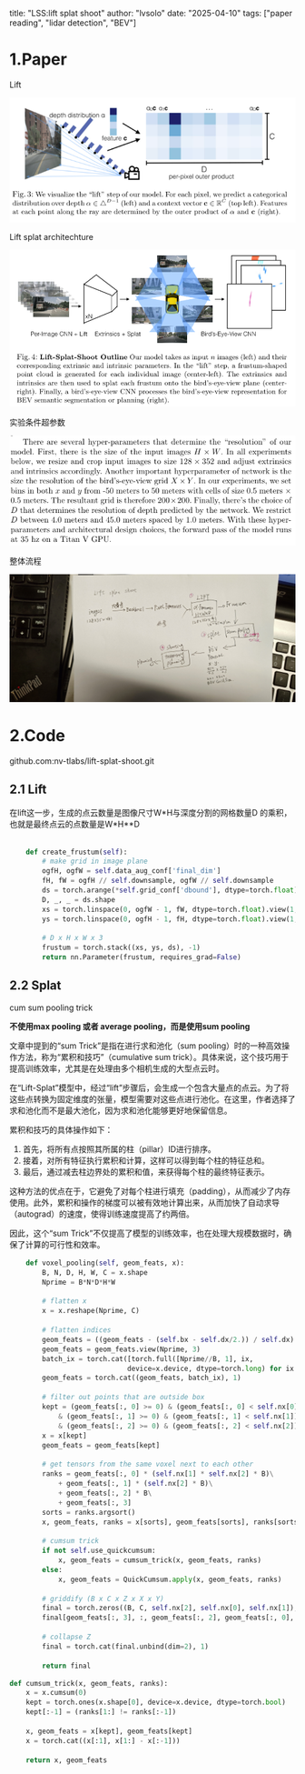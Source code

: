 title: "LSS:lift splat shoot"
author: "lvsolo"
date: "2025-04-10"
tags: ["paper reading", "lidar detection", "BEV"]

# 1.Paper

Lift

![1744337617291](image/LSS/1744337617291.png)

Lift splat architechture

![1744348362367](image/LSS/1744348362367.png)

实验条件超参数

![1744348781445](image/LSS/1744348781445.png)

整体流程

![1744361551642](image/LSS/1744361551642.jpg)

# 2.Code

github.com:nv-tlabs/lift-splat-shoot.git

## 2.1 Lift

在lift这一步，生成的点云数量是图像尺寸W\*H与深度分割的网格数量D 的乘积，也就是最终点云的点数量是W\*H\**D

```python

    def create_frustum(self):
        # make grid in image plane
        ogfH, ogfW = self.data_aug_conf['final_dim']
        fH, fW = ogfH // self.downsample, ogfW // self.downsample
        ds = torch.arange(*self.grid_conf['dbound'], dtype=torch.float).view(-1, 1, 1).expand(-1, fH, fW)
        D, _, _ = ds.shape
        xs = torch.linspace(0, ogfW - 1, fW, dtype=torch.float).view(1, 1, fW).expand(D, fH, fW)
        ys = torch.linspace(0, ogfH - 1, fH, dtype=torch.float).view(1, fH, 1).expand(D, fH, fW)

        # D x H x W x 3
        frustum = torch.stack((xs, ys, ds), -1)
        return nn.Parameter(frustum, requires_grad=False)
```

## 2.2 Splat

cum sum pooling  trick

**不使用max pooling 或者 average pooling，而是使用sum pooling**

文章中提到的“sum Trick”是指在进行求和池化（sum pooling）时的一种高效操作方法，称为“累积和技巧”（cumulative sum trick）。具体来说，这个技巧用于提高训练效率，尤其是在处理由多个相机生成的大型点云时。

在“Lift-Splat”模型中，经过“lift”步骤后，会生成一个包含大量点的点云。为了将这些点转换为固定维度的张量，模型需要对这些点进行池化。在这里，作者选择了求和池化而不是最大池化，因为求和池化能够更好地保留信息。

累积和技巧的具体操作如下：

1. 首先，将所有点按照其所属的柱（pillar）ID进行排序。
2. 接着，对所有特征执行累积和计算，这样可以得到每个柱的特征总和。
3. 最后，通过减去柱边界处的累积和值，来获得每个柱的最终特征表示。

这种方法的优点在于，它避免了对每个柱进行填充（padding），从而减少了内存使用。此外，累积和操作的梯度可以被有效地计算出来，从而加快了自动求导（autograd）的速度，使得训练速度提高了约两倍。

因此，这个“sum Trick”不仅提高了模型的训练效率，也在处理大规模数据时，确保了计算的可行性和效率。

```python
    def voxel_pooling(self, geom_feats, x):
        B, N, D, H, W, C = x.shape
        Nprime = B*N*D*H*W

        # flatten x
        x = x.reshape(Nprime, C)

        # flatten indices
        geom_feats = ((geom_feats - (self.bx - self.dx/2.)) / self.dx).long()
        geom_feats = geom_feats.view(Nprime, 3)
        batch_ix = torch.cat([torch.full([Nprime//B, 1], ix,
                             device=x.device, dtype=torch.long) for ix in range(B)])
        geom_feats = torch.cat((geom_feats, batch_ix), 1)

        # filter out points that are outside box
        kept = (geom_feats[:, 0] >= 0) & (geom_feats[:, 0] < self.nx[0])\
            & (geom_feats[:, 1] >= 0) & (geom_feats[:, 1] < self.nx[1])\
            & (geom_feats[:, 2] >= 0) & (geom_feats[:, 2] < self.nx[2])
        x = x[kept]
        geom_feats = geom_feats[kept]

        # get tensors from the same voxel next to each other
        ranks = geom_feats[:, 0] * (self.nx[1] * self.nx[2] * B)\
            + geom_feats[:, 1] * (self.nx[2] * B)\
            + geom_feats[:, 2] * B\
            + geom_feats[:, 3]
        sorts = ranks.argsort()
        x, geom_feats, ranks = x[sorts], geom_feats[sorts], ranks[sorts]

        # cumsum trick
        if not self.use_quickcumsum:
            x, geom_feats = cumsum_trick(x, geom_feats, ranks)
        else:
            x, geom_feats = QuickCumsum.apply(x, geom_feats, ranks)

        # griddify (B x C x Z x X x Y)
        final = torch.zeros((B, C, self.nx[2], self.nx[0], self.nx[1]), device=x.device)
        final[geom_feats[:, 3], :, geom_feats[:, 2], geom_feats[:, 0], geom_feats[:, 1]] = x

        # collapse Z
        final = torch.cat(final.unbind(dim=2), 1)

        return final
```

```python
def cumsum_trick(x, geom_feats, ranks):
    x = x.cumsum(0)
    kept = torch.ones(x.shape[0], device=x.device, dtype=torch.bool)
    kept[:-1] = (ranks[1:] != ranks[:-1])

    x, geom_feats = x[kept], geom_feats[kept]
    x = torch.cat((x[:1], x[1:] - x[:-1]))

    return x, geom_feats

```
